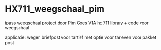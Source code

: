 # HX711_weegschaal_pim
ipass weegschaal project door Pim Goes V1A
hx 711 library + code voor weegschaal

applicatie: wegen briefpost voor tartief met optie voor tarieven voor pakket post
